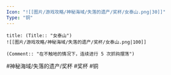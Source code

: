 ```yaml
---
Icon: "![[图片/游戏攻略/神秘海域/失落的遗产/奖杯/女泰山.png|30]]"
Type: "铜"
---
```

```ad-common-bronze-trophy
title: (Title:: "女泰山")
![[图片/游戏攻略/神秘海域/失落的遗产/奖杯/女泰山.png|100]]

(Comment:: "在不触地的情况下，连续进行 5 次抓钩摆荡")
```

#神秘海域/失落的遗产/奖杯 #奖杯 #铜
